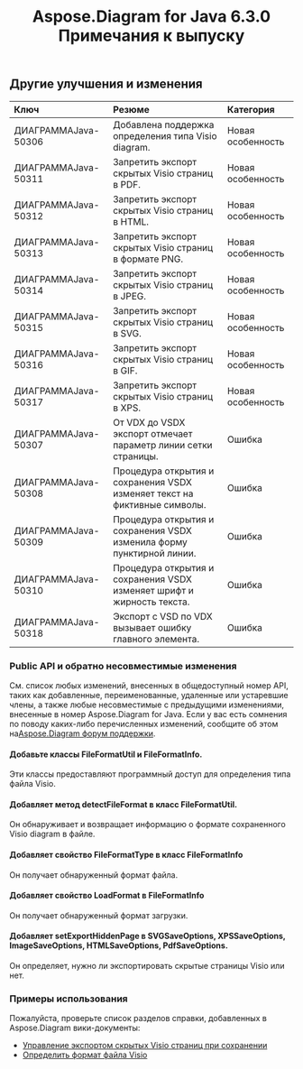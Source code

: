 ﻿---
title: Aspose.Diagram for Java 6.3.0 Примечания к выпуску
type: docs
weight: 90
url: /ru/java/aspose-diagram-for-java-6-3-0-release-notes/
---
## **Другие улучшения и изменения**

|**Ключ** |**Резюме** |**Категория** |
|:- |:- |:- |
| ДИАГРАММАJava-50306| Добавлена поддержка определения типа Visio diagram.| Новая особенность|
| ДИАГРАММАJava-50311| Запретить экспорт скрытых Visio страниц в PDF.| Новая особенность|
| ДИАГРАММАJava-50312| Запретить экспорт скрытых Visio страниц в HTML.| Новая особенность|
| ДИАГРАММАJava-50313| Запретить экспорт скрытых Visio страниц в формате PNG.| Новая особенность|
| ДИАГРАММАJava-50314| Запретить экспорт скрытых Visio страниц в JPEG.| Новая особенность|
|ДИАГРАММАJava-50315| Запретить экспорт скрытых Visio страниц в SVG.| Новая особенность|
| ДИАГРАММАJava-50316| Запретить экспорт скрытых Visio страниц в GIF.| Новая особенность|
| ДИАГРАММАJava-50317| Запретить экспорт скрытых Visio страниц в XPS.| Новая особенность|
| ДИАГРАММАJava-50307| От VDX до VSDX экспорт отмечает параметр линии сетки страницы.| Ошибка|
| ДИАГРАММАJava-50308| Процедура открытия и сохранения VSDX изменяет текст на фиктивные символы.| Ошибка|
| ДИАГРАММАJava-50309| Процедура открытия и сохранения VSDX изменила форму пунктирной линии.| Ошибка|
| ДИАГРАММАJava-50310| Процедура открытия и сохранения VSDX изменяет шрифт и жирность текста.| Ошибка|
| ДИАГРАММАJava-50318| Экспорт с VSD по VDX вызывает ошибку главного элемента.| Ошибка|
### **Public API и обратно несовместимые изменения**
См. список любых изменений, внесенных в общедоступный номер API, таких как добавленные, переименованные, удаленные или устаревшие члены, а также любые несовместимые с предыдущими изменениями, внесенные в номер Aspose.Diagram for Java. Если у вас есть сомнения по поводу каких-либо перечисленных изменений, сообщите об этом на[Aspose.Diagram форум поддержки](https://forum.aspose.com/c/diagram/17).
#### **Добавьте классы FileFormatUtil и FileFormatInfo.**
Эти классы предоставляют программный доступ для определения типа файла Visio.
#### **Добавляет метод detectFileFormat в класс FileFormatUtil.**
Он обнаруживает и возвращает информацию о формате сохраненного Visio diagram в файле.
#### **Добавляет свойство FileFormatType в класс FileFormatInfo**
Он получает обнаруженный формат файла.
#### **Добавляет свойство LoadFormat в FileFormatInfo**
Он получает обнаруженный формат загрузки.
#### **Добавляет setExportHiddenPage в SVGSaveOptions, XPSSaveOptions, ImageSaveOptions, HTMLSaveOptions, PdfSaveOptions.**
Он определяет, нужно ли экспортировать скрытые страницы Visio или нет.
### **Примеры использования**
Пожалуйста, проверьте список разделов справки, добавленных в Aspose.Diagram вики-документы:

- [Управление экспортом скрытых Visio страниц при сохранении]()
- [Определить формат файла Visio]()
